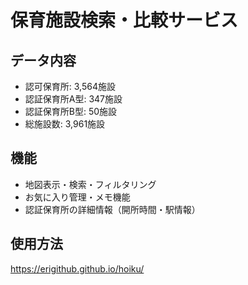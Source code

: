# 保育施設検索・比較サービス

## データ内容
- 認可保育所: 3,564施設
- 認証保育所A型: 347施設  
- 認証保育所B型: 50施設
- 総施設数: 3,961施設

## 機能
- 地図表示・検索・フィルタリング
- お気に入り管理・メモ機能
- 認証保育所の詳細情報（開所時間・駅情報）

## 使用方法
https://erigithub.github.io/hoiku/
